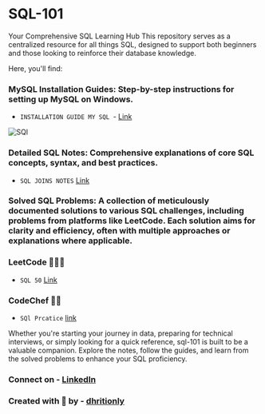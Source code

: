 # SQL-101

Your Comprehensive SQL Learning Hub
This repository serves as a centralized resource for all things SQL, designed to support both beginners and those looking to reinforce their database knowledge.

Here, you'll find:

### MySQL Installation Guides: Step-by-step instructions for setting up MySQL on Windows.

  * `INSTALLATION GUIDE MY SQL `- [Link](https://youtu.be/-ceKr-nEZag?si=Ngq5_iHCOsW2_Tuo)


![SQl](https://github.com/user-attachments/assets/7fcde269-cf7f-40ce-8d70-b5564adeb927)




### Detailed SQL Notes: Comprehensive explanations of core SQL concepts, syntax, and best practices.

  * `SQL JOINS NOTES` [Link](https://github.com/Dhritionly/SQL-101/blob/c00a60a61c7331aa94ac0c919579a73eb1a0c66c/NOTES/Joins/SQL_JOINS.md)




### Solved SQL Problems: A collection of meticulously documented solutions to various SQL challenges, including problems from platforms like LeetCode. Each solution aims for clarity and efficiency, often with multiple approaches or explanations where applicable.


  ### LeetCode 🧑🏻‍💻
   * `SQL 50` [Link](https://1drv.ms/o/c/57cbb482ddce028f/EsHs5D3Hm1dLvY2SC2S3UHABMp-gQ4IZ5f0w-BJNHeXmtg)

  ### CodeChef 👨‍🍳
   * `SQl Prcatice` [link](https://1drv.ms/o/c/57cbb482ddce028f/Ev7PqExUmP9KlEgTZ1dmCiMBWXIAVoloafw6UE2gJI-p1g)

Whether you're starting your journey in data, preparing for technical interviews, or simply looking for a quick reference, sql-101 is built to be a valuable companion. Explore the notes, follow the guides, and learn from the solved problems to enhance your SQL proficiency.



### Connect on - [LinkedIn](https://www.linkedin.com/in/dhritimalya-dutta-855141225/)

### Created with 🤍 by - [dhritionly](https://github.com/Dhritionly/)












